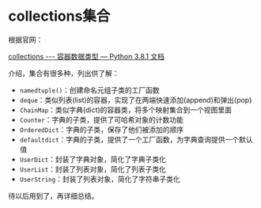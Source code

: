 # collections集合

根据官网：

[collections --- 容器数据类型 — Python 3.8.1 文档](https://docs.python.org/zh-cn/3/library/collections.html#collections.UserDict)

介绍，集合有很多种，列出供了解：

* `namedtuple()`：创建命名元组子类的工厂函数
* `deque`：类似列表(list)的容器，实现了在两端快速添加(append)和弹出(pop)
* `ChainMap`：类似字典(dict)的容器类，将多个映射集合到一个视图里面
* `Counter`：字典的子类，提供了可哈希对象的计数功能
* `OrderedDict`：字典的子类，保存了他们被添加的顺序
* `defaultdict`：字典的子类，提供了一个工厂函数，为字典查询提供一个默认值
* `UserDict`：封装了字典对象，简化了字典子类化
* `UserList`：封装了列表对象，简化了列表子类化
* `UserString`：封装了列表对象，简化了字符串子类化

待以后用到了，再详细总结。
